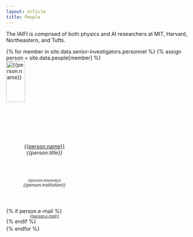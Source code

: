 ```yaml
---
layout: article
title: People
---
```



The IAIFI is comprised of both physics and AI researchers at MIT, Harvard, Northeastern, and Tufts.

<div class="card-columns">
  <!--<div class="row">-->
  {% for member in site.data.senior-investigators.personnel  %}
     {% assign person = site.data.people[member] %}
       <div class="card" style="width: 13rem; height: 28rem; justify-content: center;">
         <img class="card-img-top" src="{{person.photo}}" alt="{{person.name}}" height="50%">
         <div class="card-body d-flex flex-column">
         <div class="card-text" style="text-align: center; min-height: 6rem;">
         <a href="{{person.website}}">{{person.name}}</a><br>
         <em> {{person.title}} </em> <br>
         </div>
         <div class="card-text" style="text-align: center; min-height: 5rem;">
         <small><small>
         <em> {{person.interests}} </em> <br>
         </small>
         <em>{{person.institution}}</em><br>
         </small>
         </div>
         {% if person.e-mail %}
         <div class="card-text" style="text-align: center;">
         <small><small>
			<a href="mailto:{{person.e-mail}}">
				<em>{{person.e-mail}}</em>
			</a>
		 </small></small>
     <br>
     </div>
         {% endif %}
         </div>
       </div>
  {% endfor %}
  <!--
  </div>
<br> -->
</div>
